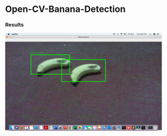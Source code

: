 # Open-CV-Banana-Detection


### Results


<img src="https://github.com/noorkhokhar99/Open-CV-Banana-Detection/blob/main/Screen%20Shot%201444-04-08%20at%209.47.17%20PM.png">

